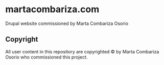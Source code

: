 # martacombariza.com

Drupal website commissioned by Marta Combariza Osorio

## Copyright

All user content in this repository are copyrighted © by Marta Combariza Osorio who commissioned this project.
